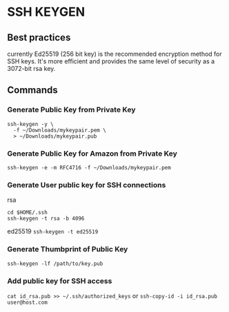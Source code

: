 # SSH KEYGEN

## Best practices
currently Ed25519 (256 bit key) is the recommended encryption method for SSH keys.
It's more efficient and provides the same level of security as a 3072-bit rsa key.

## Commands

### Generate Public Key from Private Key

```console
ssh-keygen -y \
  -f ~/Downloads/mykeypair.pem \
  > ~/Downloads/mykeypair.pub
```

### Generate Public Key for Amazon from Private Key

```console
ssh-keygen -e -m RFC4716 -f ~/Downloads/mykeypair.pem
```

### Generate User public key for SSH connections

rsa
```console
cd $HOME/.ssh
ssh-keygen -t rsa -b 4096
```

ed25519
`ssh-keygen -t ed25519`

### Generate Thumbprint of Public Key

```console
ssh-keygen -lf /path/to/key.pub
```

### Add public key for SSH access
`cat id_rsa.pub >> ~/.ssh/authorized_keys`
or
`ssh-copy-id -i id_rsa.pub user@host.com`